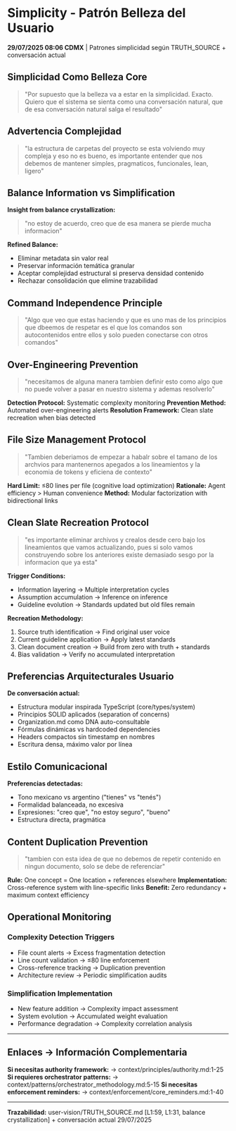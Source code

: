 # Simplicity - Patrón Belleza del Usuario

**29/07/2025 08:06 CDMX** | Patrones simplicidad según TRUTH_SOURCE + conversación actual

## Simplicidad Como Belleza Core

> "Por supuesto que la belleza va a estar en la simplicidad. Exacto. Quiero que el sistema se sienta como una conversación natural, que de esa conversación natural salga el resultado"

## Advertencia Complejidad

> "la estructura de carpetas del proyecto se esta volviendo muy compleja y eso no es bueno, es importante entender que nos debemos de mantener simples, pragmaticos, funcionales, lean, ligero"

## Balance Information vs Simplification

**Insight from balance crystallization:**
> "no estoy de acuerdo, creo que de esa manera se pierde mucha informacion"

**Refined Balance:**
- Eliminar metadata sin valor real
- Preservar información temática granular  
- Aceptar complejidad estructural si preserva densidad contenido
- Rechazar consolidación que elimine trazabilidad

## Command Independence Principle

> "Algo que veo que estas haciendo y que es uno mas de los principios que dbeemos de respetar es el que los comandos son autocontenidos entre ellos y solo pueden conectarse con otros comandos"

## Over-Engineering Prevention

> "necesitamos de alguna manera tambien definir esto como algo que no puede volver a pasar en nuestro sistema y ademas resolverlo"

**Detection Protocol:** Systematic complexity monitoring
**Prevention Method:** Automated over-engineering alerts
**Resolution Framework:** Clean slate recreation when bias detected

## File Size Management Protocol

> "Tambien deberiamos de empezar a habalr sobre el tamano de los archvios para mantenernos apegados a los lineamientos y la economia de tokens y eficiena de contexto"

**Hard Limit:** ≤80 lines per file (cognitive load optimization)
**Rationale:** Agent efficiency > Human convenience
**Method:** Modular factorization with bidirectional links

## Clean Slate Recreation Protocol

> "es importante eliminar archivos y crealos desde cero bajo los lineamientos que vamos actualizando, pues si solo vamos construyendo sobre los anteriores existe demasiado sesgo por la informacion que ya esta"

**Trigger Conditions:**
- Information layering → Multiple interpretation cycles
- Assumption accumulation → Inference on inference
- Guideline evolution → Standards updated but old files remain

**Recreation Methodology:**
1. Source truth identification → Find original user voice
2. Current guideline application → Apply latest standards
3. Clean document creation → Build from zero with truth + standards
4. Bias validation → Verify no accumulated interpretation

## Preferencias Arquitecturales Usuario

**De conversación actual:**
- Estructura modular inspirada TypeScript (core/types/system)
- Principios SOLID aplicados (separation of concerns)
- Organization.md como DNA auto-consultable
- Fórmulas dinámicas vs hardcoded dependencies
- Headers compactos sin timestamp en nombres
- Escritura densa, máximo valor por línea

## Estilo Comunicacional

**Preferencias detectadas:**
- Tono mexicano vs argentino ("tienes" vs "tenés") 
- Formalidad balanceada, no excesiva
- Expresiones: "creo que", "no estoy seguro", "bueno"
- Estructura directa, pragmática

## Content Duplication Prevention

> "tambien con esta idea de que no debemos de repetir contenido en ningun documento, solo se debe de referenciar"

**Rule:** One concept = One location + references elsewhere
**Implementation:** Cross-reference system with line-specific links
**Benefit:** Zero redundancy + maximum context efficiency

## Operational Monitoring

### Complexity Detection Triggers
- File count alerts → Excess fragmentation detection
- Line count validation → ≤80 line enforcement
- Cross-reference tracking → Duplication prevention
- Architecture review → Periodic simplification audits

### Simplification Implementation
- New feature addition → Complexity impact assessment
- System evolution → Accumulated weight evaluation
- Performance degradation → Complexity correlation analysis

---
## Enlaces → Información Complementaria
**Si necesitas authority framework:** → context/principles/authority.md:1-25
**Si requieres orchestrator patterns:** → context/patterns/orchestrator_methodology.md:5-15
**Si necesitas enforcement reminders:** → context/enforcement/core_reminders.md:1-40

---
**Trazabilidad:** user-vision/TRUTH_SOURCE.md [L1:59, L1:31, balance crystallization] + conversación actual 29/07/2025